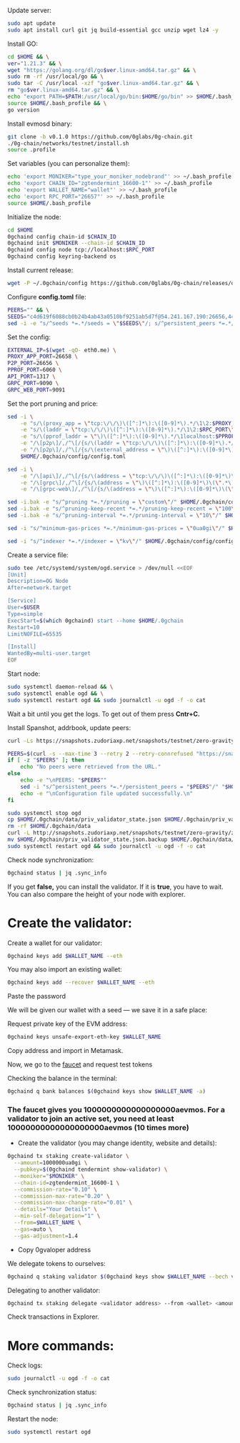 Update server:

```bash
sudo apt update
sudo apt install curl git jq build-essential gcc unzip wget lz4 -y
```

Install GO:

```bash
cd $HOME && \
ver="1.21.3" && \
wget "https://golang.org/dl/go$ver.linux-amd64.tar.gz" && \
sudo rm -rf /usr/local/go && \
sudo tar -C /usr/local -xzf "go$ver.linux-amd64.tar.gz" && \
rm "go$ver.linux-amd64.tar.gz" && \
echo "export PATH=$PATH:/usr/local/go/bin:$HOME/go/bin" >> $HOME/.bash_profile && \
source $HOME/.bash_profile && \
go version
```

Install evmosd binary:

```bash
git clone -b v0.1.0 https://github.com/0glabs/0g-chain.git
./0g-chain/networks/testnet/install.sh
source .profile
```

Set variables (you can personalize them):

```bash
echo 'export MONIKER="type_your_moniker_nodebrand"' >> ~/.bash_profile
echo 'export CHAIN_ID="zgtendermint_16600-1"' >> ~/.bash_profile
echo 'export WALLET_NAME="wallet"' >> ~/.bash_profile
echo 'export RPC_PORT="26657"' >> ~/.bash_profile
source $HOME/.bash_profile
```

Initialize the node:

```bash
cd $HOME
0gchaind config chain-id $CHAIN_ID
0gchaind init $MONIKER --chain-id $CHAIN_ID
0gchaind config node tcp://localhost:$RPC_PORT
0gchaind config keyring-backend os
```

Install current release:

```bash
wget -P ~/.0gchain/config https://github.com/0glabs/0g-chain/releases/download/v0.1.0/genesis.json
```

Configure **config.toml** file:

```bash
PEERS="" && \
SEEDS="c4d619f6088cb0b24b4ab43a0510bf9251ab5d7f@54.241.167.190:26656,44d11d4ba92a01b520923f51632d2450984d5886@54.176.175.48:26656,f2693dd86766b5bf8fd6ab87e2e970d564d20aff@54.193.250.204:26656,f878d40c538c8c23653a5b70f615f8dccec6fb9f@54.215.187.94:26656" && \
sed -i -e "s/^seeds *=.*/seeds = \"$SEEDS\"/; s/^persistent_peers *=.*/persistent_peers = \"$PEERS\"/" $HOME/.0gchain/config/config.toml
```

Set the config:

```bash
EXTERNAL_IP=$(wget -qO- eth0.me) \
PROXY_APP_PORT=26658 \
P2P_PORT=26656 \
PPROF_PORT=6060 \
API_PORT=1317 \
GRPC_PORT=9090 \
GRPC_WEB_PORT=9091
```

Set the port pruning and price:

```bash
sed -i \
    -e "s/\(proxy_app = \"tcp:\/\/\)\([^:]*\):\([0-9]*\).*/\1\2:$PROXY_APP_PORT\"/" \
    -e "s/\(laddr = \"tcp:\/\/\)\([^:]*\):\([0-9]*\).*/\1\2:$RPC_PORT\"/" \
    -e "s/\(pprof_laddr = \"\)\([^:]*\):\([0-9]*\).*/\1localhost:$PPROF_PORT\"/" \
    -e "/\[p2p\]/,/^\[/{s/\(laddr = \"tcp:\/\/\)\([^:]*\):\([0-9]*\).*/\1\2:$P2P_PORT\"/}" \
    -e "/\[p2p\]/,/^\[/{s/\(external_address = \"\)\([^:]*\):\([0-9]*\).*/\1${EXTERNAL_IP}:$P2P_PORT\"/; t; s/\(external_address = \"\).*/\1${EXTERNAL_IP}:$P2P_PORT\"/}" \
    $HOME/.0gchain/config/config.toml
```

```bash
sed -i \
    -e "/\[api\]/,/^\[/{s/\(address = \"tcp:\/\/\)\([^:]*\):\([0-9]*\)\(\".*\)/\1\2:$API_PORT\4/}" \
    -e "/\[grpc\]/,/^\[/{s/\(address = \"\)\([^:]*\):\([0-9]*\)\(\".*\)/\1\2:$GRPC_PORT\4/}" \
    -e "/\[grpc-web\]/,/^\[/{s/\(address = \"\)\([^:]*\):\([0-9]*\)\(\".*\)/\1\2:$GRPC_WEB_PORT\4/}" $HOME/.0gchain/config/app.toml
```

```bash
sed -i.bak -e "s/^pruning *=.*/pruning = \"custom\"/" $HOME/.0gchain/config/app.toml
sed -i.bak -e "s/^pruning-keep-recent *=.*/pruning-keep-recent = \"100\"/" $HOME/.0gchain/config/app.toml
sed -i.bak -e "s/^pruning-interval *=.*/pruning-interval = \"10\"/" $HOME/.0gchain/config/app.toml
```

```bash
sed -i "s/^minimum-gas-prices *=.*/minimum-gas-prices = \"0ua0gi\"/" $HOME/.0gchain/config/app.toml
```

```bash
sed -i "s/^indexer *=.*/indexer = \"kv\"/" $HOME/.0gchain/config/config.toml
```

Create a service file:

```bash
sudo tee /etc/systemd/system/ogd.service > /dev/null <<EOF
[Unit]
Description=OG Node
After=network.target

[Service]
User=$USER
Type=simple
ExecStart=$(which 0gchaind) start --home $HOME/.0gchain
Restart=10
LimitNOFILE=65535

[Install]
WantedBy=multi-user.target
EOF
```

Start node:

```bash
sudo systemctl daemon-reload && \
sudo systemctl enable ogd && \
sudo systemctl restart ogd && sudo journalctl -u ogd -f -o cat
```

Wait a bit until you get the logs. To get out of them press **Cntr+C.**

Install Spanshot, addrbook, update peers:

```bash
curl -Ls https://snapshots.zudoriaxp.net/snapshots/testnet/zero-gravity/addrbook.json > $HOME/.0gchain/config/addrbook.json
```

```bash
PEERS=$(curl -s --max-time 3 --retry 2 --retry-connrefused "https://snapshots.zudoriaxp.net/snapshots/testnet/zero-gravity/peers.txt")
if [ -z "$PEERS" ]; then
    echo "No peers were retrieved from the URL."
else
    echo -e "\nPEERS: "$PEERS""
    sed -i "s/^persistent_peers *=.*/persistent_peers = "$PEERS"/" "$HOME/.0gchain/config/config.toml"
    echo -e "\nConfiguration file updated successfully.\n"
fi
```

```bash
sudo systemctl stop ogd
cp $HOME/.0gchain/data/priv_validator_state.json $HOME/.0gchain/priv_validator_state.json.backup
rm -rf $HOME/.0gchain/data
curl -L http://snapshots.zudoriaxp.net/snapshots/testnet/zero-gravity/zgtendermint_16600-1_latest.tar.lz4 | tar -Ilz4 -xf - -C $HOME/.0gchain
mv $HOME/.0gchain/priv_validator_state.json.backup $HOME/.0gchain/data/priv_validator_state.json
sudo systemctl restart ogd && sudo journalctl -u ogd -f -o cat
```

Check node synchronization:

```bash
0gchaind status | jq .sync_info
```

If you get **false,** you can install the validator. If it is **true**, you have to wait. You can also compare the height of your node with explorer.

# **Create the validator:**

Create a wallet for our validator:

```bash
0gchaind keys add $WALLET_NAME --eth
```

You may also import an existing wallet:

```bash
0gchaind keys add --recover $WALLET_NAME --eth
```

Paste the password

We will be given our wallet with a seed — we save it in a safe place:

Request private key of the EVM address:

```bash
0gchaind keys unsafe-export-eth-key $WALLET_NAME
```

Copy address and import in Metamask.

Now, we go to the [faucet](https://faucet.0g.ai/) and request test tokens

Checking the balance in the terminal:

```bash
0gchaind q bank balances $(0gchaind keys show $WALLET_NAME -a)
```

### The faucet gives you 1000000000000000000aevmos. For a validator to join an active set, you need at least 10000000000000000000aevmos (10 times more)

- Create the validator (you may change identity, website and details):

```bash
0gchaind tx staking create-validator \
  --amount=1000000ua0gi \
  --pubkey=$(0gchaind tendermint show-validator) \
  --moniker="$MONIKER" \
  --chain-id=zgtendermint_16600-1 \
  --commission-rate="0.10" \
  --commission-max-rate="0.20" \
  --commission-max-change-rate="0.01" \
  --details="Your Details" \
  --min-self-delegation="1" \
  --from=$WALLET_NAME \
  --gas=auto \
  --gas-adjustment=1.4
```

- Copy 0gvaloper address

We delegate tokens to ourselves:

```bash
0gchaind q staking validator $(0gchaind keys show $WALLET_NAME --bech val -a)
```

Delegating to another validator:

```bash
0gchaind tx staking delegate <validator address> --from <wallet> <amount>ua0gi --gas=auto --gas-adjustment=1.4 -y
```

Check transactions in Explorer.

# **More commands:**

Check logs:

```bash
sudo journalctl -u ogd -f -o cat
```

Check synchronization status:

```bash
0gchaind status | jq .sync_info
```

Restart the node:

```bash
sudo systemctl restart ogd
```
